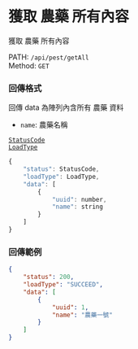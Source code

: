 # 獲取 農藥 所有內容

獲取 農藥 所有內容

PATH: `/api/pest/getAll`  
Method: `GET`


### 回傳格式

回傳 data 為陣列內含所有 農藥 資料  

* `name`: 農藥名稱

[`StatusCode`](../types.md#statuscode)  
[`LoadType`](../types.md#loadtype)  

```js
{
    "status": StatusCode,
    "loadType": LoadType,
    "data": [
        {
            "uuid": number,
            "name": string
        }
    ]
}
```

### 回傳範例
```json
{
    "status": 200,
    "loadType": "SUCCEED",
    "data": [
        {
            "uuid": 1,
            "name": "農藥一號"
        }
    ]
}
```